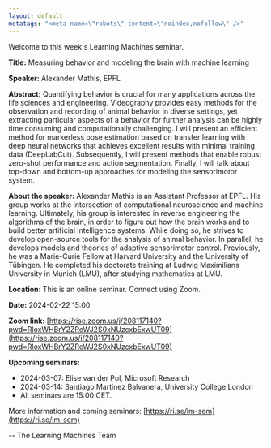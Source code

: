 ```yaml
---
layout: default
metatags: "<meta name=\"robots\" content=\"noindex,nofollow\" />"
---
```

Welcome to this week's Learning Machines seminar.

**Title:** Measuring behavior and modeling the brain with machine learning

**Speaker:** Alexander Mathis, EPFL

**Abstract:** Quantifying behavior is crucial for many applications across the life sciences and engineering. Videography provides easy methods for the observation and recording of animal behavior in diverse settings, yet extracting particular aspects of a behavior for further analysis can be highly time consuming and computationally challenging. I will present an efficient method for markerless pose estimation based on transfer learning with deep neural networks that achieves excellent results with minimal training data (DeepLabCut). Subsequently, I will present methods that enable robust zero-shot performance and action segmentation. Finally, I will talk about top-down and bottom-up approaches for modeling the sensorimotor system.

**About the speaker:** Alexander Mathis is an Assistant Professor at EPFL. His group works at the intersection of computational neuroscience and machine learning. Ultimately, his group is interested in reverse engineering the algorithms of the brain, in order to figure out how the brain works and to build better artificial intelligence systems. While doing so, he strives to develop open-source tools for the analysis of animal behavior. In parallel, he develops models and theories of adaptive sensorimotor control. Previously, he was a Marie-Curie Fellow at Harvard University and the University of Tübingen. He completed his doctorate training at Ludwig Maximilians University in Munich (LMU), after studying mathematics at LMU.

**Location:** This is an online seminar. Connect using Zoom.

**Date:** 2024-02-22 15:00

**Zoom link:** [https://rise.zoom.us/j/208117140?pwd=RloxWHBrY2ZReWJ2S0xNUzcxbExwUT09](https://rise.zoom.us/j/208117140?pwd=RloxWHBrY2ZReWJ2S0xNUzcxbExwUT09)

**Upcoming seminars:**

* 2024-03-07: Elise van der Pol, Microsoft Research
* 2024-03-14: Santiago Martinez Balvanera, University College London
* All seminars are 15:00 CET.

More information and coming seminars: [https://ri.se/lm-sem](https://ri.se/lm-sem)

-- The Learning Machines Team

